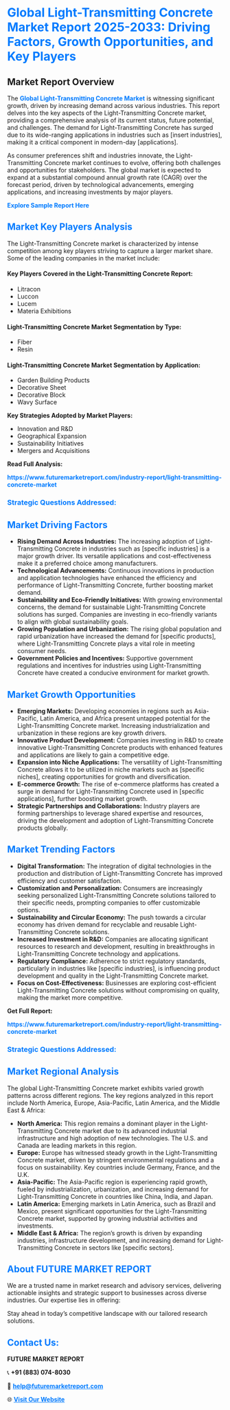 <h1 style="color: #007BFF;">Global Light-Transmitting Concrete Market Report 2025-2033: Driving Factors, Growth Opportunities, and Key Players</h1>

<section id="overview">
<h2>Market Report Overview</h2>
<p>The <a href="https://www.futuremarketreport.com/industry-report/light-transmitting-concrete-market" style="color: #007BFF; text-decoration: none;"><strong>Global Light-Transmitting Concrete Market</strong></a> is witnessing significant growth, driven by increasing demand across various industries. This report delves into the key aspects of the Light-Transmitting Concrete market, providing a comprehensive analysis of its current status, future potential, and challenges. The demand for Light-Transmitting Concrete has surged due to its wide-ranging applications in industries such as [insert industries], making it a critical component in modern-day [applications].</p>
<p>As consumer preferences shift and industries innovate, the Light-Transmitting Concrete market continues to evolve, offering both challenges and opportunities for stakeholders. The global market is expected to expand at a substantial compound annual growth rate (CAGR) over the forecast period, driven by technological advancements, emerging applications, and increasing investments by major players.</p>
</section>

<section id="overview">
<p><a href="https://www.futuremarketreport.com/request-sample/reportId=92152" style="color: #007BFF; text-decoration: none;"><strong>Explore Sample Report Here</strong></a></p>
</section>

<section id="key-players">
<h2 style="color: #007BFF;">Market Key Players Analysis</h2>
<p>The Light-Transmitting Concrete market is characterized by intense competition among key players striving to capture a larger market share. Some of the leading companies in the market include:</p>
<h4>Key Players Covered in the Light-Transmitting Concrete Report:</h4>
<ul><li>Litracon</li><li>Luccon</li><li>Lucem</li><li>Materia Exhibitions</li></ul>
<h4>Light-Transmitting Concrete Market Segmentation by Type:</h4>
<ul><li>Fiber</li><li>Resin</li></ul>

<h4>Light-Transmitting Concrete Market Segmentation by Application:</h4>
<ul><li>Garden Building Products</li><li>Decorative Sheet</li><li>Decorative Block</li><li>Wavy Surface</li></ul>
<p><strong>Key Strategies Adopted by Market Players:</strong></p>
<ul>
<li>Innovation and R&D</li>
<li>Geographical Expansion</li>
<li>Sustainability Initiatives</li>
<li>Mergers and Acquisitions</li>
</ul>
</section>

<section>
<p><strong>Read Full Analysis: </strong></p><a href="https://www.futuremarketreport.com/industry-report/light-transmitting-concrete-market" style="color: #007BFF; text-decoration: none;"><strong>https://www.futuremarketreport.com/industry-report/light-transmitting-concrete-market</strong></a>
<h3 style="color: #007BFF;">Strategic Questions Addressed:</h3>
</section>

<section id="driving-factors">
<h2 style="color: #007BFF;">Market Driving Factors</h2>
<ul>
<li><strong>Rising Demand Across Industries:</strong> The increasing adoption of Light-Transmitting Concrete in industries such as [specific industries] is a major growth driver. Its versatile applications and cost-effectiveness make it a preferred choice among manufacturers.</li>
<li><strong>Technological Advancements:</strong> Continuous innovations in production and application technologies have enhanced the efficiency and performance of Light-Transmitting Concrete, further boosting market demand.</li>
<li><strong>Sustainability and Eco-Friendly Initiatives:</strong> With growing environmental concerns, the demand for sustainable Light-Transmitting Concrete solutions has surged. Companies are investing in eco-friendly variants to align with global sustainability goals.</li>
<li><strong>Growing Population and Urbanization:</strong> The rising global population and rapid urbanization have increased the demand for [specific products], where Light-Transmitting Concrete plays a vital role in meeting consumer needs.</li>
<li><strong>Government Policies and Incentives:</strong> Supportive government regulations and incentives for industries using Light-Transmitting Concrete have created a conducive environment for market growth.</li>
</ul>
</section>

<section id="growth-opportunities">
<h2 style="color: #007BFF;">Market Growth Opportunities</h2>
<ul>
<li><strong>Emerging Markets:</strong> Developing economies in regions such as Asia-Pacific, Latin America, and Africa present untapped potential for the Light-Transmitting Concrete market. Increasing industrialization and urbanization in these regions are key growth drivers.</li>
<li><strong>Innovative Product Development:</strong> Companies investing in R&D to create innovative Light-Transmitting Concrete products with enhanced features and applications are likely to gain a competitive edge.</li>
<li><strong>Expansion into Niche Applications:</strong> The versatility of Light-Transmitting Concrete allows it to be utilized in niche markets such as [specific niches], creating opportunities for growth and diversification.</li>
<li><strong>E-commerce Growth:</strong> The rise of e-commerce platforms has created a surge in demand for Light-Transmitting Concrete used in [specific applications], further boosting market growth.</li>
<li><strong>Strategic Partnerships and Collaborations:</strong> Industry players are forming partnerships to leverage shared expertise and resources, driving the development and adoption of Light-Transmitting Concrete products globally.</li>
</ul>
</section>

<section id="trending-factors">
<h2 style="color: #007BFF;">Market Trending Factors</h2>
<ul>
<li><strong>Digital Transformation:</strong> The integration of digital technologies in the production and distribution of Light-Transmitting Concrete has improved efficiency and customer satisfaction.</li>
<li><strong>Customization and Personalization:</strong> Consumers are increasingly seeking personalized Light-Transmitting Concrete solutions tailored to their specific needs, prompting companies to offer customizable options.</li>
<li><strong>Sustainability and Circular Economy:</strong> The push towards a circular economy has driven demand for recyclable and reusable Light-Transmitting Concrete solutions.</li>
<li><strong>Increased Investment in R&D:</strong> Companies are allocating significant resources to research and development, resulting in breakthroughs in Light-Transmitting Concrete technology and applications.</li>
<li><strong>Regulatory Compliance:</strong> Adherence to strict regulatory standards, particularly in industries like [specific industries], is influencing product development and quality in the Light-Transmitting Concrete market.</li>
<li><strong>Focus on Cost-Effectiveness:</strong> Businesses are exploring cost-efficient Light-Transmitting Concrete solutions without compromising on quality, making the market more competitive.</li>
</ul>
</section>

<section>
<p><strong>Get Full Report: </strong></p><a href="https://www.futuremarketreport.com/industry-report/light-transmitting-concrete-market" style="color: #007BFF; text-decoration: none;"><strong>https://www.futuremarketreport.com/industry-report/light-transmitting-concrete-market</strong></a>
<h3 style="color: #007BFF;">Strategic Questions Addressed:</h3>
</section>


<section id="regional-analysis">
<h2 style="color: #007BFF;">Market Regional Analysis</h2>
<p>The global Light-Transmitting Concrete market exhibits varied growth patterns across different regions. The key regions analyzed in this report include North America, Europe, Asia-Pacific, Latin America, and the Middle East & Africa:</p>
<ul>
<li><strong>North America:</strong> This region remains a dominant player in the Light-Transmitting Concrete market due to its advanced industrial infrastructure and high adoption of new technologies. The U.S. and Canada are leading markets in this region.</li>
<li><strong>Europe:</strong> Europe has witnessed steady growth in the Light-Transmitting Concrete market, driven by stringent environmental regulations and a focus on sustainability. Key countries include Germany, France, and the U.K.</li>
<li><strong>Asia-Pacific:</strong> The Asia-Pacific region is experiencing rapid growth, fueled by industrialization, urbanization, and increasing demand for Light-Transmitting Concrete in countries like China, India, and Japan.</li>
<li><strong>Latin America:</strong> Emerging markets in Latin America, such as Brazil and Mexico, present significant opportunities for the Light-Transmitting Concrete market, supported by growing industrial activities and investments.</li>
<li><strong>Middle East & Africa:</strong> The region’s growth is driven by expanding industries, infrastructure development, and increasing demand for Light-Transmitting Concrete in sectors like [specific sectors].</li>
</ul>
</section>

<footer>
<h2 style="color: #007BFF;">About FUTURE MARKET REPORT</h2>
<p>We are a trusted name in market research and advisory services, delivering actionable insights and strategic support to businesses across diverse industries. Our expertise lies in offering:</p>

<p>Stay ahead in today’s competitive landscape with our tailored research solutions.</p>

<h2 style="color: #007BFF;">Contact Us:</h2>
<p><strong>FUTURE MARKET REPORT</strong></p>
<p>📞 <strong>+91 (883) 074-8030</strong></p>
<p>📧 <strong><a href="mailto:help@futuremarketreport.com" style="color: #007BFF;">help@futuremarketreport.com</a></strong></p>
<p>🌐 <strong><a href="https://www.futuremarketreport.com/" style="color: #007BFF;">Visit Our Website</a></strong></p>
</footer>